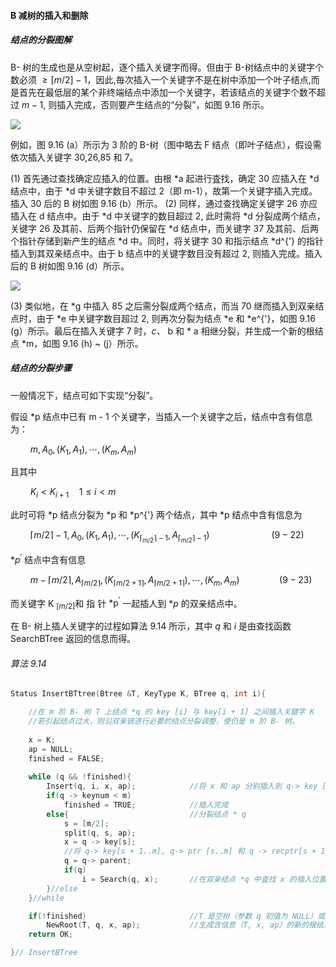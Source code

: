 
#### B 减树的插入和删除

##### 结点的分裂图解

B- 树的生成也是从空树起，逐个插入关键字而得。但由于 B-树结点中的关键字个数必须 $\geqslant[m / 2]-1$，因此,毎次插入一个关键字不是在树中添加一个叶子结点,而是首先在最低层的某个非终端结点中添加一个关键字，若该结点的关键字个数不超过 $m - 1$, 则插入完成，否则要产生结点的“分裂”，如图 9.16 所示。

![](https://gitee.com/mayundaze/img_bed/raw/master/20200713165605.png)

例如，图 9.16 (a）所示为 3 阶的 B-树（图中略去 F 结点（即叶子结点），假设需依次插入关键字 30,26,85 和 7。

$(1)$ 首先通过查找确定应插入的位置。由根 *a 起进行査找，确定 30 应插入在 *d 结点中，由于 *d 中关键字数目不超过 2（即 m-1），故第一个关键字插入完成。插入 30 后的 B 树如图 9.16 (b）所示。
$(2)$ 同样，通过查找确定关键字 26 亦应插入在 d 结点中。由于 *d 中关键字的数目超过 2, 此时需将 *d 分裂成两个结点，关键字 26 及其前、后两个指针仍保留在 *d 结点中，而关键字 37 及其前、后两个指针存储到新产生的结点 *d 中。同时，将关键字 30 和指示结点 *d^{'} 的指针插入到其双亲结点中。由于 b 结点中的关键字数目没有超过 2, 则插入完成。插入后的 B 树如图 9.16 (d）所示。

![](https://gitee.com/mayundaze/img_bed/raw/master/20200713170809.png)

$(3)$ 类似地，在 *g 中插入 85 之后需分裂成两个结点，而当 70 继而插入到双亲结点时，由于 *e 中关键字数目超过 2, 则再次分裂为结点 *e 和 *e^{'}，如图 9.16 (g）所示。最后在插入关键字 7 时，*c、* b 和 * a 相继分裂，并生成一个新的根结点 *m，如图 9.16 (h) ~ (j）所示。

##### 结点的分裂步骤

一般情况下，结点可如下实现“分裂”。

假设 *p 结点中已有 m - 1 个关键字，当插入一个关键字之后，结点中含有信息为：

$\qquad m, A_{0},\left(K_{1}, A_{1}\right), \cdots,\left(K_{m}, A_{m}\right)$

且其中

$\qquad K_{i} < K_{i + 1} \quad 1 \leqslant i < m$

此时可将 *p 结点分裂为 *p 和 *p^{'} 两个结点，其中 *p 结点中含有信息为

$\qquad\lceil m / 2\rceil-1, A_{0},\left(K_{1}, A_{1}\right), \cdots,\left(K_{\left\lceil_{m / 2}\right\rceil-1}, A_{\left\lceil_{m / 2}\right\rceil-1}\right) \qquad\qquad\qquad\; (9-22)$

$* p^{'}$ 结点中含有信息

$\qquad m-\lceil m / 2\rceil, A_{\lceil m / 2\rceil},\left(K_{\lceil m / 2+1\rceil}, A_{\lceil m / 2+1\rceil}\right), \cdots,\left(K_{m}, A_{m}\right) \qquad\qquad (9-23)$

而关键字 K $_{[m / 2]}$和 指 针 $* \mathrm{p}^{\prime}$ 一起插人到 $*p$ 的双亲结点中。

在 B- 树上插人关键字的过程如算法 9.14 所示，其中 $q$ 和 $i$ 是由查找函数 SearchBTree 返回的信息而得。

###### 算法 9.14

```cpp
Status InsertBTtree(Btree &T, KeyType K, BTree q, int i){

    //在 m 阶 B- 树 T 上结点 *q 的 key [i] 与 key[i + 1] 之间插入关键字 K
    //若引起结点过大，则沿双亲链进行必要的结点分裂调整，使仍是 m 阶 B- 树。
    
    x = K; 
    ap = NULL; 
    finished = FALSE;
    
    while (q && !finished){
        Insert(q, i, x, ap);            //将 x 和 ap 分别插入到 q-> key [i + 1] 和 q-> ptr[i + 1] 
        if(q -> keynum < m) 
            finished = TRUE;            //插人完成
        else{                           //分裂结点 * q
            s = [m/2]; 
            split(q, s, ap); 
            x = q -> key[s]; 
            //将 q-> key[s + 1..m], q-> ptr [s..m] 和 q -> recptr[s + 1..m] 移入新结点 *ap
            q = q-> parent;
            if(q) 
                i = Search(q, x);       //在双亲结点 *q 中査找 x 的插入位置
        }//else
    }//while

    if(!finished)                       //T 是空树（参数 q 初值为 NULL）或者根结点已分裂为结点 *q 和 *ap
        NewRoot(T, q, x, ap);           //生成含信息（T, x, ap）的新的根结点 *T，原 T 和 ap 为子树指针 
    return OK;

}// InsertBTree
```

